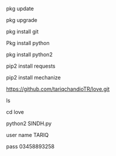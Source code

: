 pkg update

pkg upgrade

pkg install git

Pkg install python

pkg install python2

pip2 install requests

pip2 install mechanize

https://github.com/tariqchandioTR/love.git

ls

cd love

python2 SINDH.py 

user name TARIQ

pass 03458893258
